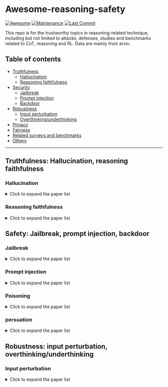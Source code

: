 # Awesome-reasoning-safety
[![Awesome](https://awesome.re/badge.svg)](https://awesome.re)
[![Maintenance](https://img.shields.io/badge/Maintained%3F-yes-green.svg)](https://github.com/ybwang119/Awesome-reasoning-safety)
[![Last Commit](https://img.shields.io/github/last-commit/ybwang119/Awesome-reasoning-safety)](https://github.com/ybwang119/Awesome-reasoning-safety)

This repo is for the trustworthy topics in reasoning-related technique, including but not limited to attacks, defenses, studies and benchmarks related to CoT, reasoning and RL. Data are mainly from arxiv. 

## Table of contents
- [Truthfulness](#Truthfulness:-Hallucination,-reasoning-faithfulness)
    - [Hallucination](#Hallucination)
    - [Reasoning faithfulness](#Reasoning-faithfulness)
- [Security](#Security:-Jailbreak,-prompt-injection,-backdoor)
    - [Jailbreak](#Jailbreak)
    - [Prompt injection](#Prompt-injection)
    - [Backdoor](#Backdoor)
- [Robustness](#Robustness:-input-perturbation,-overthinking/underthinking)
    - [Input perturbation](#Input-perturbation)
    - [Overthinking/underthinking](#overthinkingunderthinking)
- [Privacy](#Privacy)
- [Fairness](#fairness)
- [Related surveys and benchmarks](#Related-surveys-and-benchmarks)
- [Others](#Other-related-studies)
---
## Truthfulness: Hallucination, reasoning faithfulness
### Hallucination

<details>
<summary>Click to expand the paper list</summary>

|Title|Venue|Date|topic|Code|
|:--------:|:--------:|:--------:|:--------:|:--------:|
|[KnowRL: Exploring Knowledgeable Reinforcement Learning for Factuality](https://arxiv.org/abs/2506.19807)|arxiv|06/24, 2025|Hallucination mitigation|[Github](https://github.com/zjunlp/KnowRL)|
|[Mathematical Proof as a Litmus Test: Revealing Failure Modes of Advanced Large Reasoning Models](https://arxiv.org/abs/2506.17114)|arxiv|06/23, 2025|hallucination study|-|
|[Reasoning about Uncertainty: Do Reasoning Models Know When They Don't Know?](https://arxiv.org/abs/2506.18183)|arxiv|06/22, 2025|uncertainty and calibration|-|
|[Chain-of-Thought Prompting Obscures Hallucination Cues in Large Language Models: An Empirical Evaluation](https://arxiv.org/abs/2506.17088)|arxiv|06/20, 2025|evaluation|[Github](https://anonymous.4open.science/r/cot-hallu-detect)|
|[Uncertainty-o: One Model-agnostic Framework for Unveiling Uncertainty in Large Multimodal Models](https://arxiv.org/abs/2506.07527)|arxiv|06/09, 2025|hallucination estimation|-|
|[Joint Evaluation of Answer and Reasoning Consistency for Hallucination Detection in Large Reasoning Models](https://arxiv.org/abs/2506.04832)|arxiv|06/05, 2025|evaluation|-|
|[More Thinking, Less Seeing? Assessing Amplified Hallucination in Multimodal Reasoning Models](https://arxiv.org/abs/2505.21523)|arxiv|05/23, 2025|evaluation|[Project](https://mlrm-halu.github.io/)|
|[TreeCut: A Synthetic Unanswerable Math Word Problem Dataset for LLM Hallucination Evaluation](https://arxiv.org/abs/2502.13442)|arxiv|05/20, 2025|hallucination evaluation|[GitHub](https://github.com/j-bagel/treecut-math)|
|[The Hallucination Tax of Reinforcement Finetuning](https://arxiv.org/abs/2505.13988)|arxiv|05/20, 2025|hallucination|-|
|[Toward Reliable Biomedical Hypothesis Generation: Evaluating Truthfulness and Hallucination in Large Language Models](https://arxiv.org/abs/2505.14599)|arxiv|05/20, 2025|hallucination evaluation|[GitHub](https://github.com/Teddy-XiongGZ/TruthHypo)|
|[Auditing Meta-Cognitive Hallucinations in Reasoning Large Language Models](https://arxiv.org/abs/2505.13143)|arxiv|05/19, 2025|hallucination study|[anonymous_link](https://anonymous.4open.science/r/repo_for_meta_hallucination)|
|[Reasoning Large Language Model Errors Arise from Hallucinating Critical Problem Features](https://arxiv.org/abs/2505.12151)|arxiv|05/17, 2025|hallucination mitigation|-|
|[Enhancing Mathematical Reasoning in Large Language Models with Self-Consistency-Based Hallucination Detection](https://arxiv.org/abs/2504.09440)|arxiv|04/13, 2025|hallucination detection|-|
|[Do Chains-of-Thoughts of Large Language Models Suffer from Hallucinations, Cognitive Biases, or Phobias in Bayesian Reasoning?](https://arxiv.org/abs/2503.15268)|arxiv|03/19, 2025|hallucination|-|
|[Order Matters in Hallucination: Reasoning Order as Benchmark and Reflexive Prompting for Large-Language-Models](https://arxiv.org/abs/2408.05093)|arxiv|12/30, 2024|hallucination|-|
|[CLATTER: Comprehensive Entailment Reasoning for Hallucination Detection](https://arxiv.org/abs/2506.05243)|arxiv|06/05, 2025|evaluation|-|
|[The Hallucination Dilemma: Factuality-Aware Reinforcement Learning for Large Reasoning Models](https://arxiv.org/abs/2505.24630)|arxiv|05/30, 2025|evaluation|-|
|[MIRAGE: Assessing Hallucination in Multimodal Reasoning Chains of MLLM](https://arxiv.org/abs/2505.24238)|arxiv|05/30, 2025|evaluation|-|
|[Are Reasoning Models More Prone to Hallucination?](https://arxiv.org/abs/2505.23646)|arxiv|05/29, 2025|evaluation|-|
|[Analyzing Logical Fallacies in Large Language Models: A Study on Hallucination in Mathematical Reasoning](https://link.springer.com/chapter/10.1007/978-981-96-7071-0_12)|JSAI-isAI 2025|05/23, 2025|evaluation|[Project](https://mlrm-halu.github.io/)|
|[The Hallucination Tax of Reinforcement Finetuning](https://arxiv.org/abs/2505.13988)|arxiv|05/20, 2025|hallucination|-|
|[Detection and Mitigation of Hallucination in Large Reasoning Models: A Mechanistic Perspective](https://arxiv.org/abs/2505.12886)|arxiv|05/19, 2025|hallucination study|[anonymous_link](https://anonymous.4open.science/r/repo_for_meta_hallucination)|
|[Don't Let It Hallucinate: Premise Verification via Retrieval-Augmented Logical Reasoning](https://arxiv.org/abs/2504.06438)|arxiv|04/08, 2025|  hallucinationn detection|-|
|[Grounded Chain-of-Thought for Multimodal Large Language Models](https://arxiv.org/abs/2503.12799)|arxiv|03/17, 2025|hallucination|-|
|[Mitigating reasoning hallucination through Multi-agent Collaborative Filtering](https://www.sciencedirect.com/science/article/pii/S0957417424025909)|ESWA 2025|03/05, 2025|hallucination|-|
|[DeepSeek on a Trip: Inducing Targeted Visual Hallucinations via Representation Vulnerabilities](https://arxiv.org/abs/2502.07905)|arxiv|02/11, 2025|hallucination|-|
|[Think More, Hallucinate Less: Mitigating Hallucinations via Dual Process of Fast and Slow Thinking](https://arxiv.org/abs/2501.01306)|arxiv|01/02, 2025|hallucination|-|
|[Thinking Before Looking: Improving Multimodal LLM Reasoning via Mitigating Visual Hallucination]( https://arxiv.org/abs/2411.12591)|arxiv|11/15, 2024|hallucination|-|
|[HalluMeasure: Fine-grained Hallucination Measurement Using Chain-of-Thought Reasoning](https://aclanthology.org/2024.emnlp-main.837/)|EMNLP 2024|11/12, 2024|hallucination|-|
|[FG-PRM: Fine-grained Hallucination Detection and Mitigation in Language Model Mathematical Reasoning](https://arxiv.org/abs/2410.06304)|arxiv|10/08, 2024|hallucination|-|
|[CoMT: Chain-of-Medical-Thought Reduces Hallucination in Medical Report Generation](https://arxiv.org/abs/2406.11451)|arxiv|06/17, 2024|        hallucination|-|

</details>

### Reasoning faithfulness

<details>
<summary>Click to expand the paper list</summary>

|Title|Venue|Date|topic|Code|
|:--------:|:--------:|:--------:|:--------:|:--------:|
|[Right Is Not Enough: The Pitfalls of Outcome Supervision in Training LLMs for Math Reasoning](https://arxiv.org/abs/2506.06877)|arxiv|06/24, 2025|faithfulness detector|-|
|[VFaith: Do Large Multimodal Models Really Reason on Seen Images Rather than Previous Memories?](https://arxiv.org/abs/2506.11571)|arxiv|06/13, 2025|MLLM faithfulness evaluation|[Github](https://github.com/LittleCoder12345/VFaith-Bench)|
|[Teaching Large Language Models to Maintain Contextual Faithfulness via Synthetic Tasks and Reinforcement Learning](https://arxiv.org/abs/2505.16483)|arxiv|05/22, 2025|faitufulness improvement|-|
|[Measuring the Faithfulness of Thinking Drafts in Large Reasoning Models](https://arxiv.org/abs/2505.13774)|arxiv|05/20, 2025|faithfulness assessment|-|
|[Walk the Talk? Measuring the Faithfulness of Large Language Model Explanations](https://arxiv.org/abs/2504.14150)|arxiv|05/20, 2025|faithfulness assessment|-|
|[Reasoning Models Don’t Always Say What They Think](https://www.anthropic.com/research/reasoning-models-dont-say-think)|arxiv|04/03, 2025|faithfulness|-|
|[Reasoning Inconsistencies and How to Mitigate Them in Deep Learning](https://arxiv.org/abs/2504.02577)|arxiv|04/03, 2025|faithfulness|-|
|[Landscape of Thoughts: Visualizing the Reasoning Process of Large Language Models](https://arxiv.org/abs/2503.22165)|arxiv|03/28, 2025|faithfulness|-|
|[Policy Frameworks for Transparent Chain-of-Thought Reasoning in Large Language Models](https://arxiv.org/abs/2503.14521)|arxiv|03/14, 2025|faithfulness|-|
|[Monitoring Reasoning Models for Misbehavior and the Risks of Promoting Obfuscation](https://arxiv.org/abs/2503.11926)|arxiv|03/14, 2025|faithfulness|-|
|[Chain-of-Thought Reasoning In The Wild Is Not Always Faithful](https://arxiv.org/abs/2503.08679)|arxiv|03/13, 2025|faithfulness|-|
|[A Causal Lens for Evaluating Faithfulness Metrics](https://arxiv.org/abs/2502.18848)|arxiv|02/26, 2025|faithfulness|-|
|[Measuring faithfulness of chains of thought by unlearning reasoning steps](https://arxiv.org/abs/2502.14829)|arxiv| 02/20, 2025 |faithfulness|-|
|[Are DeepSeek R1 And Other Reasoning Models More Faithful?](https://arxiv.org/abs/2501.08156)|ICLR 2025 Workshop|01/14, 2025|faithfulness|-|
|[Graph-Guided Textual Explanation Generation Framework](https://arxiv.org/abs/2412.12318)|arxiv|12/16, 2024|faithfulness|-|
|[New Faithfulness-Centric Interpretability Paradigms for Natural Language Processing](https://arxiv.org/abs/2411.17992)|arxiv|11/27, 2024|faithfulness|-|
|[On the Impact of Fine-Tuning on Chain-of-Thought Reasoning](https://arxiv.org/abs/2411.15382)|arxiv|11/22, 2024|faithfulness|-|
|[Causal-driven Large Language Models with Faithful Reasoning for Knowledge Question Answering](https://dl.acm.org/doi/abs/10.1145/3664647.3681263)|ACM MM 24|10/28, 2024|faithfulness|-|
|[Towards Faithful Natural Language Explanations: A Study Using Activation Patching in Large Language Models](https://arxiv.org/abs/2410.14155)|arxiv|10/18, 2024|faithfulness|-|
|[Enhancing Large Language Models' Situated Faithfulness to External Contexts](https://arxiv.org/abs/2410.14675v1)|arxiv|10/18, 2024|faithfulness|-|
|[FLARE: Faithful Logic-Aided Reasoning and Exploration](https://arxiv.org/abs/2410.11900)|arxiv|10/14, 2024|faithfulness|-|
|[CoMAT: Chain of Mathematically Annotated Thought Improves Mathematical Reasoning](https://arxiv.org/abs/2410.10336)|arxiv|10/14, 2024|faithfulness|-|
|[On the Difficulty of Faithful Chain-of-Thought Reasoning in Large Language Models](https://openreview.net/forum?id=3h0kZdPhAC)|ICML 2024 Workshop|06/19, 2024|faithfulness|-|
|[On the Hardness of Faithful Chain-of-Thought Reasoning in Large Language Models](https://arxiv.org/abs/2406.10625)|arxiv|06/15, 2024|faithfulness|-|
|[XPrompt:Explaining Large Language Model's Generation via Joint Prompt Attribution](https://arxiv.org/abs/2405.20404)|arxiv|05/30, 2024|faithfulness|-|
|[Faithful Logical Reasoning via Symbolic Chain-of-Thought](https://arxiv.org/abs/2405.18357)|ACL 2024|05/28, 2024|faithfulness|-|
|[Dissociation of Faithful and Unfaithful Reasoning in LLMs](https://arxiv.org/abs/2405.15092)|arxiv|05/23, 2024|faithfulness|-|
|[FiDeLiS: Faithful Reasoning in Large Language Model for Knowledge Graph Question Answering](https://arxiv.org/abs/2405.13873)|arxiv|05/22, 2024|faithfulness|-|
|[Faithful Reasoning over Scientific Claims](https://ojs.aaai.org/index.php/AAAI-SS/article/view/31209)|AAAI 2024|05/20, 2024|faithfulness|-|
|[Towards Faithful Chain-of-Thought: Large Language Models are Bridging ReasonersPreprint](https://ui.adsabs.harvard.edu/abs/2024arXiv240518915L/abstract)|arxiv|05/18, 2024|faithfulness|-|
|[Markovian Transformers for Informative Language Modeling](https://arxiv.org/abs/2404.18988)|arxiv|04/29, 2024|faithfulness|-|
|[Fact :Teaching MLLMs with Faithful, Concise and Transferable Rationales](https://arxiv.org/abs/2404.11129)|ACM MM 2024|04/17, 2024|faithfulness|-|
|[Argumentative Large Language Models for Explainable and Contestable Claim Verification](https://ojs.aaai.org/index.php/AAAI/article/view/33637)|AAAI 2025|04/11, 2024|faithfulness|-|
|[Recent Developments on Accountability and Explainability for Complex Reasoning Tasks](https://link.springer.com/chapter/10.1007/978-3-031-51518-7_9)|Springer|04/06, 2024|faithfulness|-|
|[The Probabilities Also Matter: A More Faithful Metric for Faithfulness of Free-Text Explanations in Large Language Models](https://arxiv.org/abs/2404.03189)|arxiv|04/04, 2024|faithfulness|-|
|[How Likely Do LLMs with CoT Mimic Human Reasoning?](https://arxiv.org/abs/2402.16048)|arxiv|02/25, 2024|faithfulness|-|
|[Chain-of-Thought Unfaithfulness as Disguised Accuracy](https://arxiv.org/abs/2402.14897)|TMLR|02/22, 2024|faithfulness|-|
|[Making Reasoning Matter: Measuring and Improving Faithfulness of Chain-of-Thought Reasoning](https://arxiv.org/abs/2402.13950)|EMNLP 2024 Findings|02/21, 2024|faithfulness|[Github](https://github.com/debjitpaul/Causal_CoT)|
|[How Interpretable are Reasoning Explanations from Prompting Large Language Models?](https://arxiv.org/abs/2402.11863)|NAACL 2024 Findings|02/19, 2024|faithfulness|[Github](https://github.com/SenticNet/CoT_interpretability)|
|[FaithLM: Towards Faithful Explanations for Large Language Models](https://arxiv.org/abs/2402.04678)|EMNLP 2024 Findings|02/07, 2024|faithfulness||
|[Faithfulness vs. Plausibility: On the (Un)Reliability of Explanations from Large Language Models](https://arxiv.org/abs/2402.04614)|arxiv|02/07, 2024|faithfulness||
|[Reasoning on Graphs: Faithful and Interpretable Large Language Model Reasoning](https://arxiv.org/abs/2310.01061)|ICLR 2024|10/02, 2023|faithfulness|[Github](https://github.com/RManLuo/reasoning-on-graphs)|
|[Measuring Faithfulness in Chain-of-Thought Reasoning](https://arxiv.org/abs/2307.13702)|arxiv|07/17, 2023|faithfulness|-|
|[Logic-LM: Empowering Large Language Models with Symbolic Solvers for Faithful Logical Reasoning](https://openreview.net/forum?id=nWXMv949ZH)|EMNLP 2023 Findings|05/20, 2023|faithfulness|-|
|[Language Models Don’t Always Say What They Think: Unfaithful Explanations in Chain-of-Thought Prompting](https://arxiv.org/abs/2305.04388)|arxiv|05/07, 2023|faithfulness|-|
|[Faithful Chain-of-Thought Reasoning](https://arxiv.org/abs/2301.13379)|IJCNLP-AACL 2023|01/31, 2023|faithfulness|[Github](https://github.com/veronica320/Faithful-COT)|

</details>

## Safety: Jailbreak, prompt injection, backdoor
### Jailbreak
<details>
<summary>Click to expand the paper list</summary>

|Title|Venue|Date|topic|Code|
|:--------:|:--------:|:--------:|:--------:|:--------:| 
|[MSR-Align: Policy-Grounded Multimodal Alignment for Safety-Aware Reasoning in Vision-Language Models](https://arxiv.org/abs/2506.19257)|arxiv|06/23, 2025|Multimodal Alignment|[Huggingface](https://huggingface.co/datasets/Leigest/MSR-Align)|
|[How Alignment Shrinks the Generative Horizon](https://arxiv.org/abs/2506.17871)|arxiv|06/21, 2025|alignment study|-|
|[Weakest Link in the Chain: Security Vulnerabilities in Advanced Reasoning Models](https://arxiv.org/abs/2506.13726)|LLMSEC 2025|06/16, 2025|red-teaming|-|
|[Thought Crime: Backdoors and Emergent Misalignment in Reasoning Models](https://arxiv.org/abs/2506.13206)|arxiv|06/16, 2025|finetuning attack|[Huggingface](https://huggingface.co/datasets/truthfulai/emergent_plus)|
|[Detecting Harmful Memes with Decoupled Understanding and Guided CoT Reasoning](https://arxiv.org/abs/2506.08477)|arxiv|06/10, 2025|harmful meme detection|[Link](https://anonymous.4open.science/r/HMC-AF2B)|
|[SafeCoT: Improving VLM Safety with Minimal Reasoning](https://arxiv.org/abs/2506.08399)|arxiv|06/09, 2025|VLM alignment|-|
|[RSafe: Incentivizing proactive reasoning to build robust and adaptive LLM safeguards](https://arxiv.org/abs/2506.07736)|arxiv|06/09, 2025|guardrail model|-|
|[Chasing Moving Targets with Online Self-Play Reinforcement Learning for Safer Language Models](https://arxiv.org/abs/2506.07468)|arxiv|06/09, 2025|alignment|-|
|[Safety-Polarized and Prioritized Reinforcement Learning](https://openreview.net/forum?id=x10ryC8F0C)|ICML 2025|not available|-|[Github](https://github.com/FrankSinatral/Safety-PP)|
|[HauntAttack: When Attack Follows Reasoning as a Shadow](https://arxiv.org/abs/2506.07031)|arxiv|06/08, 2025|jailbreak attack|-|
|[Saffron-1: Towards an Inference Scaling Paradigm for LLM Safety Assurance](https://arxiv.org/abs/2506.06444)|arxiv|06/06, 2025|alignment|[Github](https://github.com/q-rz/saffron)|
|[UDora: A Unified Red Teaming Framework against LLM Agents by Dynamically Hijacking Their Own Reasoning](https://arxiv.org/abs/2503.01908)|ICML 2025|06/06, 2025|red teaming agents|[Github](https://github.com/AI-secure/UDora)|
|[Mixture of insighTful Experts (MoTE): The Synergy of Thought Chains and Expert Mixtures in Self-Alignment](https://arxiv.org/abs/2405.00557)|arxiv|06/01, 2025|alignment|-|
|[Revealing the Intrinsic Ethical Vulnerability of Aligned Large Language Models](https://arxiv.org/abs/2504.05050)|arxiv|05/26, 2025|jailbreak attack|-|
|[VisCRA: A Visual Chain Reasoning Attack for Jailbreaking Multimodal Large Language Models](https://arxiv.org/abs/2505.19684)|arxiv|05/26, 2025|jailbreak MLRM|-|
|[Safety Through Reasoning: An Empirical Study of Reasoning Guardrail Models](https://arxiv.org/abs/2505.20087)|arxiv|05/26, 2025|guardrail model|-|
|[Does Chain-of-Thought Reasoning Really Reduce Harmfulness from Jailbreaking?](https://arxiv.org/abs/2505.17650)|arxiv|05/23, 2025|jailbreak analysis|-|
|[Chain-of-Lure: A Synthetic Narrative-Driven Approach to Compromise Large Language Models](https://arxiv.org/abs/2505.17519)|arxiv|05/23, 2025|jailbreak with CoT|-|
|[Three Minds, One Legend: Jailbreak Large Reasoning Model with Adaptive Stacked Ciphers](https://arxiv.org/abs/2505.16241)|arxiv|05/22, 2025|jailbreak attack|-|
|[ReasoningShield: Content Safety Detection over Reasoning Traces of Large Reasoning Models](https://arxiv.org/abs/2505.17244)|arxiv|05/22, 2025|Guardrail model|-|
|[From Evaluation to Defense: Advancing Safety in Video Large Language Models](https://arxiv.org/abs/2505.16643)|arxiv|05/22, 2025|multi-modal alignment|-|
|[RRTL: Red Teaming Reasoning Large Language Models in Tool Learning](https://arxiv.org/abs/2505.17106)|arxiv|05/21, 2025|red-teaming tool-learning evaluation|-|
|[Any Large Language Model Can Be a Reliable Judge: Debiasing with a Reasoning-based Bias Detector](https://arxiv.org/abs/2505.17100)|arxiv|05/21, 2025|LLM-as-a-judge|-|
|[How Should We Enhance the Safety of Large Reasoning Models: An Empirical Study](https://arxiv.org/abs/2505.15404)|arxiv|05/21, 2025|alignment|[GitHub](https://github.com/thu-coai/LRM-Safety-Study)|
|[J4R: Learning to Judge with Equivalent Initial State Group Relative Policy Optimization](https://arxiv.org/abs/2505.13346)|arxiv|05/20, 2025|LLM-as-a-judge|-|
|[Context Reasoner: Incentivizing Reasoning Capability for Contextualized Privacy and Safety Compliance via Reinforcement Learning](https://arxiv.org/abs/2505.14585)|arxiv|05/20, 2025|alignment|-|
|[SAFEPATH: Preventing Harmful Reasoning in Chain-of-Thought via Early Alignment](https://arxiv.org/abs/2505.14667)|arxiv|05/20, 2025|alignment|-|
|[ShieldVLM: Safeguarding the Multimodal Implicit Toxicity via Deliberative Reasoning with LVLMs](https://arxiv.org/abs/2505.14035)|arxiv|05/20, 2025|multi-modal jailbreak defense|-|
|[Linear Control of Test Awareness Reveals Differential Compliance in Reasoning Models](https://arxiv.org/pdf/2505.14617v1)|arxiv|05/20, 2025|alignment study|[GitHub](https://github.com/microsoft/Test_Awareness_Steering)|
|[Walking the Tightrope: Disentangling Beneficial and Detrimental Drifts in Non-Stationary Custom-Tuning](https://arxiv.org/abs/2505.13081)|arxiv|05/19, 2025|multi-modal alignment|-|
|[Think Twice Before You Act: Enhancing Agent Behavioral Safety with Thought Correction](https://arxiv.org/abs/2505.11063)|arxiv|05/19, 2025|agent alignment|-|
|[GuardReasoner-VL: Safeguarding VLMs via Reinforced Reasoning](https://arxiv.org/abs/2505.11049)|arxiv|05/16, 2025|guardrail model|-|[Github](https://github.com/yueliu1999/GuardReasoner-VL)|
|[FalseReject: A Resource for Improving Contextual Safety and Mitigating Over-Refusals in LLMs via Structured Reasoning](https://arxiv.org/abs/2505.08054)|arxiv|05/12, 2025|alignment (over reject mitigation)|-|
|[DeepSeek-R1 Thoughtology: Let's think about LLM Reasoning](https://arxiv.org/abs/2504.07128)|arxiv|05/12, 2025|safety assessment|-|
|[On the Robustness of Reward Models for Language Model Alignment](https://arxiv.org/abs/2505.07271)|arxiv|05/12, 2025|reward model|-|
|[Think in Safety: Unveiling and Mitigating Safety Alignment Collapse in Multimodal Large Reasoning Model](https://arxiv.org/abs/2505.06538)|arxiv|05/10, 2025|multi-modal alignment|-|
|[LlamaFirewall: An open source guardrail system for building secure AI agents](https://arxiv.org/abs/2505.03574)|arxiv|05/06, 2025|Guardrail model|-|
|[MR. Guard: Multilingual Reasoning Guardrail using Curriculum Learning](https://arxiv.org/abs/2504.15241)|arxiv|04/21, 2025|Guardrail model|-|
|[Energy-Based Reward Models for Robust Language Model Alignment](https://arxiv.org/abs/2504.13134)|arxiv|04/17, 2025|reward model|-|
|[VLMGuard-R1: Proactive Safety Alignment for VLMs via Reasoning-Driven Prompt Optimization](https://arxiv.org/abs/2504.12661)|arxiv|04/17, 2025|multi-modal alignment|-|
|[RealSafe-R1: Safety-Aligned DeepSeek-R1 without Compromising Reasoning Capability](https://arxiv.org/abs/2504.10081)|arxiv|04/14, 2025|alignment|-|
|[SaRO: Enhancing LLM Safety through Reasoning-based Alignment](https://arxiv.org/abs/2504.09420)|arxiv|04/13, 2025|alignment|-|
|[SafeMLRM: Demystifying Safety in Multi-modal Large Reasoning Models](https://arxiv.org/abs/2504.08813)|arxiv|04/09, 2025|multi-modal alignment|-|
|[ERPO: Advancing Safety Alignment via Ex-Ante Reasoning Preference Optimization](https://arxiv.org/abs/2504.02725)|arxiv|04/06, 2025|alignment|-|
|[STAR-1: Safer Alignment of Reasoning LLMs with 1K Data](https://arxiv.org/abs/2504.01903)|arxiv|04/02, 2025|alignment|-|
|[ShieldAgent: Shielding Agents via Verifiable Safety Policy Reasoning](https://arxiv.org/abs/2503.22738)|ICML 2025|03/26, 2025|guardrail model|[Github](https://shieldagent-aiguard.github.io/)|
|[SRMIR: Shadow Reward Models Based on Introspective Reasoning for LLM Alignment](https://arxiv.org/abs/2503.18991)|arxiv|03/23, 2025|reward model|-|
|[Safe RLHF-V: Safe Reinforcement Learning from Human Feedback in Multimodal Large Language Models](https://arxiv.org/abs/2503.17682)|arxiv|03/22, 2025|multi-modal alignment|-|
|[Towards Understanding the Safety Boundaries of DeepSeek Models: Evaluation and Findings](https://arxiv.org/abs/2503.15092)|arxiv|03/19, 2025|jailbreak evaluation|-|
|[Safety Evaluation and Enhancement of DeepSeek Models in Chinese Contexts](https://arxiv.org/abs/2503.16529)|arxiv|03/18, 2025|jailbreak evaluation|-|
|[Red Teaming Contemporary AI Models: Insights from Spanish and Basque Perspectives](https://arxiv.org/abs/2503.10192)|arxiv|03/13, 2025|jailbreak evaluation|-|
|[Reasoning-Augmented Conversation for Multi-Turn Jailbreak Attacks on Large Language Models](https://arxiv.org/abs/2502.11054)|arxiv|03/11, 2025|jailbreak with CoT|-|
|[Safety is Not Only About Refusal: Reasoning-Enhanced Fine-tuning for Interpretable LLM Safety](https://arxiv.org/abs/2503.05021)|arxiv|03/06, 2025|alignment|-|
|[Safety Tax: Safety Alignment Makes Your Large Reasoning Models Less Reasonable](https://arxiv.org/abs/2503.00555)|arxiv|03/01, 2025|alignment|-|
|[The Hidden Risks of Large Reasoning Models: A Safety Assessment of R1](https://arxiv.org/abs/2502.12659v3)|arxiv|02/27, 2025|jailbreak evaluation|-|
|[Evaluating security risk in deepseek and other frontier reasoning models](https://blogs.cisco.com/security/evaluating-security-risk-in-deepseek-and-other-frontier-reasoning-models)|website|02/26, 2025|jailbreak evaluation|-|
|[Are Smarter LLMs Safer? Exploring Safety-Reasoning Trade-offs in Prompting and Fine-Tuning](https://arxiv.org/abs/2502.09673)|arxiv|02/21, 2025|jailbreak evaluation|-|
|[A Mousetrap: Fooling Large Reasoning Models for Jailbreak with Chain of Iterative Chaos](https://arxiv.org/abs/2502.15806)|arxiv|02/19, 2025|jailbreak attack|-|
|[Reasoning-to-Defend: Safety-Aware Reasoning Can Defend Large Language Models from Jailbreaking](https://arxiv.org/html/2502.12970v1)|arxiv|02/18, 2025|alignment|-|
|[H-CoT: Hijacking the Chain-of-Thought Safety Reasoning Mechanism to Jailbreak Large Reasoning Models, Including OpenAI o1/o3, DeepSeek-R1, and Gemini 2.0 Flash Thinking](https://arxiv.org/abs/2502.12893v1)|arxiv|02/18, 2025|jailbreak attack|-|
|[Safechain: Safety of language models with long chain-of-thought reasoning capabilities](https://arxiv.org/abs/2502.12025)|arxiv|02/17, 2025|alignment|-|
|[Safety Reasoning with Guidelines](https://arxiv.org/abs/2502.04040v2)|ICML 2025|02/06, 2025|alignment|
|[STAIR: Improving Safety Alignment with Introspective Reasoning](https://arxiv.org/abs/2502.02384)|arxiv|02/04, 2025|alignment|-|
|[Adversarial Reasoning at Jailbreaking Time](https://arxiv.org/abs/2502.01633)|arxiv|02/03, 2025|Jailbreak with CoT|-|
|[The dark deep side of DeepSeek: Fine-tuning attacks against the safety alignment of CoT-enabled models](https://arxiv.org/abs/2502.01225)|arxiv|02/03, 2025|finetuning attack|-|
|[o3-mini vs DeepSeek-R1: Which One is Safer?](https://arxiv.org/abs/2501.18438v1)|arxiv|01/30, 2025|jailbreak evaluation|-|
|[GuardReasoner: Towards Reasoning-based LLM Safeguards](https://arxiv.org/abs/2501.18492)|arxiv|01/30, 2025|defense|-|
|[Challenges in Ensuring AI Safety in DeepSeek-R1 Models: The Shortcomings of Reinforcement Learning Strategies](https://arxiv.org/pdf/2501.17030)|arxiv|01/28, 2025|safety evaluation|-|
|[Alignment faking in large language models](https://arxiv.org/abs/2412.14093)|arxiv|12/19, 2024|alignment|-|
|[Backtracking Improves Generation Safety](https://arxiv.org/abs/2409.14586)|ICLR 2025 Oral|09/22, 2024|defense|-|
|[GuardAgent: Safeguard LLM Agents by a Guard Agent via Knowledge-Enabled Reasoning](https://arxiv.org/abs/2406.09187)|ICML 2025|06/13, 2024|guardrail model|[Github](https://guardagent.github.io/)|
|[$R^2$-Guard: Robust Reasoning Enabled LLM Guardrail via Knowledge-Enhanced Logical Reasoning](https://arxiv.org/abs/2407.05557)|ICLR 2025 spotlight|06/08, 2024|Guardrail model|[Github](https://github.com/kangmintong/R-2-Guard)|

</details>

### Prompt injection
<details>
<summary>Click to expand the paper list</summary>

|Title|Venue|Date|topic|Code|
|:--------:|:--------:|:--------:|:--------:|:--------:|
|[Practical Reasoning Interruption Attacks on Reasoning Large Language Models](https://arxiv.org/abs/2505.06643)|arxiv|05/10, 2025|prompt injection attack|-|
|[Token-Efficient Prompt Injection Attack: Provoking Cessation in LLM Reasoning via Adaptive Token Compression](https://arxiv.org/abs/2504.20493)|arxiv|04/29, 2025|prompt injection attack|-|
|[Harnessing Chain-of-Thought Metadata for Task Routing and Adversarial Prompt Detection](https://arxiv.org/abs/2503.21464)|arxiv|03/27, 2025|prompt injection defense|-|

</details>

### Poisoning

<details>
<summary>Click to expand the paper list</summary>

|Title|Venue|Date|topic|Code|
|:--------:|:--------:|:--------:|:--------:|:--------:|
|[GUARD:Dual-Agent based Backdoor Defense on Chain-of-Thought in Neural Code Generation](https://arxiv.org/abs/2505.21425)|arxiv|05/27, 2025|backdoor defense|-|
|[Chain-of-Thought Poisoning Attacks against R1-based Retrieval-Augmented Generation Systems](https://arxiv.org/abs/2505.16367)|arxiv|05/22, 2025|poisoning attacks|-|
|[System Prompt Poisoning: Persistent Attacks on Large Language Models Beyond User Injection](https://www.arxiv.org/abs/2505.06493)|arxiv|05/10, 2025|prompt poisoning|-|
|[To Think or Not to Think: Exploring the Unthinking Vulnerability in Large Reasoning Models](https://arxiv.org/abs/2502.12202)|arxiv|02/16, 2025|backdoor attack|[Github](https://github.com/zihao-ai/unthinking_vulnerability)|
|[Chain-of-Scrutiny: Detecting Backdoor Attacks for Large Language Models](https://arxiv.org/abs/2406.05948)|arxiv|12/20, 2024|backdoor defense|-|
|[BadChain: Backdoor Chain-of-Thought Prompting for Large Language Models](https://arxiv.org/abs/2401.12242)|arxiv|01/20, 2024|backdoor attack|-|
</details>

### persuation
<details>
<summary>Click to expand the paper list</summary>

|Title|Venue|Date|topic|Code|
|:--------:|:--------:|:--------:|:--------:|:--------:|
|[Persuasion and Safety in the Era of Generative AI](https://arxiv.org/abs/2505.12248)|arxiv|05/18, 2025|study|-|
</details>

## Robustness: input perturbation, overthinking/underthinking
### Input perturbation
<details>
<summary>Click to expand the paper list</summary>

|Title|Venue|Date|topic|Code|
|:--------:|:--------:|:--------:|:--------:|:--------:|
|[An Empirical Study of LLM-as-a-Judge: How Design Choices Impact Evaluation Reliability](https://arxiv.org/abs/2506.13639)|arxiv|06/16, 2025|LLM-as-a-judge|-|
|[Reasoning Models Are More Easily Gaslighted Than You Think](https://arxiv.org/abs/2506.09677)|arxiv|06/11, 2025|misleading inputs|-|
|[Chain-of-Code Collapse: Reasoning Failures in LLMs via Adversarial Prompting in Code Generation](https://arxiv.org/abs/2506.06971)|arxiv|06/07, 2025|adversarial prompting|[Github](https://github.com/jrohsc/Chain-of-Code-Collapse)|
|[CodeCrash: Stress Testing LLM Reasoning under Structural and Semantic Perturbations](https://arxiv.org/abs/2504.14119)|arxiv|05/23, 2025|adversarial attack|[GitHub](https://cuhk-arise.github.io/CodeCrash)|
|[Chain-of-Defensive-Thought: Structured Reasoning Elicits Robustness in Large Language Models against Reference Corruption](https://arxiv.org/abs/2504.20769)|arxiv|04/29, 2025|adversarial defense|-|
|[Assessing Judging Bias in Large Reasoning Models: An Empirical Study](https://arxiv.org/abs/2504.09946)|arxiv|04/18, 2025|bias|-|
|[Recitation over Reasoning: How Cutting-Edge Language Models Can Fail on Elementary School-Level Reasoning Problems?](https://arxiv.org/abs/2504.00509)|arxiv|04/01, 2025|recitation|[Huggingface](https://huggingface.co/datasets/kaiyan289/RoR-Bench)|
|[Process or Result? Manipulated Ending Tokens Can Mislead Reasoning LLMs to Ignore the Correct Reasoning Steps](https://arxiv.org/abs/2503.19326)|arxiv|03/25, 2025|token manipulation|-|
|[A Frustratingly Simple Yet Highly Effective Attack Baseline: Over 90% Success Rate Against the Strong Black-box Models of GPT-4.5/4o/o1](https://arxiv.org/abs/2503.10635)|arxiv|03/13, 2025|adversarial attack|[Github](https://github.com/VILA-Lab/M-Attack)|
|[Benchmarking Reasoning Robustness in Large Language Models](https://arxiv.org/abs/2503.04550)|arxiv|03/06, 2025|evaluation|-|
|[Cats Confuse Reasoning LLM: Query Agnostic Adversarial Triggers for Reasoning Models](https://arxiv.org/abs/2503.01781)|arxiv|03/03, 2025|adversarial attack|[Huggingface](https://huggingface.co/datasets/collinear-ai/cat-attack-adversarial-triggers)|
|[A Closer Look at System Prompt Robustness](https://arxiv.org/abs/2502.12197)|arxiv|02/15, 2025|system prompt robustness|-|
|[Trading Inference-Time Compute for Adversarial Robustness](https://arxiv.org/abs/2501.18841)|arxiv|01/31, 2025|input perturbation|-|
|[Understanding the Dark Side of LLMs' Intrinsic Self-Correction](https://arxiv.org/abs/2412.14959)|arxiv|12/19, 2024|self reflection|[Github](https://github.com/qingjiesjtu/USC)|
|[Stepwise Reasoning Disruption Attack of LLMs](https://arxiv.org/pdf/2412.11934)|arxiv|12/16, 2025|reasoning disruption|[Github](https://github.com/Applied-Machine-Learning-Lab/SEED-Attack)|
|[Can Language Models Perform Robust Reasoning in Chain-of-thought Prompting with Noisy Rationales?](https://arxiv.org/abs/2410.23856)|arxiv|10/31, 2024|input perturbation|[Github](https://github.com/tmlr-group/NoisyRationales)|
|[RUPBench: Benchmarking Reasoning Under Perturbations for Robustness Evaluation in Large Language Models](https://arxiv.org/abs/2406.11020)|arxiv|06/16, 2024|benchmark|[Github](https://github.com/EternityYW/RUPBench)|
|[Preemptive Answer "Attacks" on Chain-of-Thought Reasoning](https://arxiv.org/abs/2405.20902)|Findings of ACL 2024|05/31, 2024|preemptive attack|-|
### Overthinking/underthinking
<details>
<summary>Click to expand the paper list</summary>

|Title|Venue|Date|topic|Code|
|:--------:|:--------:|:--------:|:--------:|:--------:|
|[Excessive Reasoning Attack on Reasoning LLMs](https://arxiv.org/abs/2506.14374)|arxiv|06/17, 2025|overthinking  attack|-|
|[ThinkEdit: Interpretable Weight Editing to Mitigate Overly Short Thinking in Reasoning Models](https://arxiv.org/abs/2503.22048)|arxiv|06/06, 2025|underthink|[Github](https://github.com/Trustworthy-ML-Lab/ThinkEdit)|
|[Large Language Models Struggle with Unreasonability in Math Problems](https://arxiv.org/abs/2403.19346)|arxiv|06/01, 2025|overthinking|-|
|[Mitigating Overthinking in Large Reasoning Models via Manifold Steering](https://arxiv.org/abs/2505.22411)|arxiv|05/28, 2025|overthinking|-|
|[Internal Bias in Reasoning Models leads to Overthinking](https://arxiv.org/abs/2505.16448)|arxiv|05/22, 2025|overthinking|-|
|[Between Underthinking and Overthinking: An Empirical Study of Reasoning Length and correctness in LLMs](https://arxiv.org/pdf/2505.00127)|arxiv|04/30, 2025|length and correctness|-|
|[TRACE Back from the Future: A Probabilistic Reasoning Approach to Controllable Language Generation](https://arxiv.org/abs/2504.18535)|arxiv|04/28, 2025|thought control|-|
|[Steering the CensorShip: Uncovering Representation Vectors for LLM "Thought" Control](https://arxiv.org/abs/2504.17130)|arxiv|04/23, 2025|thought control|-|
|[Missing Premise exacerbates Overthinking: Are Reasoning Models losing Critical](https://arxiv.org/abs/2504.06514)|arxiv|04/11, 2025|overthinking|-|
|[Trade-offs in Large Reasoning Models: An Empirical Analysis of Deliberative and Adaptive Reasoning over Foundational Capabilities](https://arxiv.org/abs/2503.17979)|arxiv|03/23, 2025|reasoning length analysis|-|
|[DNA Bench: When Silence is Smarter --Benchmarking Over-Reasoning in Reasoning LLMs](https://arxiv.org/abs/2503.15793)|arxiv|03/19, 2025|overthinking evaluation|-|
|[Output Length Effect on DeepSeek-R1's Safety in Forced Thinking](https://arxiv.org/abs/2503.01923)|arxiv|03/02, 2025|length analysis|-|
|[Can Large Language Models Detect Errors in Long Chain-of-Thought Reasoning?](https://arxiv.org/abs/2502.19361)|NeurIPS 2024|02/27, 2025|self reflection|[Github](https://github.com/OpenStellarTeam/DeltaBench)|
|[Thoughts Are All Over the Place: On the Underthinking of o1-Like LLMs](https://arxiv.org/pdf/2501.18585)|arxiv|05/18, 2025|underthinking analysis|-|
|[The Danger of Overthinking: Examining the Reasoning-Action Dilemma in Agentic Tasks](https://arxiv.org/abs/2502.08235)|arxiv|02/12, 2025|overthinking risk|[Github](https://github.com/AlexCuadron/Overthinking)|
|[OverThink: Slowdown Attacks on Reasoning LLMs](https://arxiv.org/abs/2502.02542v2)|arxiv|02/04, 2025|overthink attack|[Github](https://github.com/akumar2709/OVERTHINK_public)|
</details>

## Privacy and fingerprint

<details>
<summary>Click to expand the paper list</summary>

|Title|Venue|Date|topic|Code|
|:------:|:-----:|:-----:|:-----:|:----:|
|[Leaky Thoughts: Large Reasoning Models Are Not Private Thinkers](https://arxiv.org/abs/2506.15674)|arxiv|06/18, 2025|privacy leakage|[Github](https://github.com/parameterlab/leaky_thoughts)|-|
|[Reasoning Model Unlearning: Forgetting Traces, Not Just Answers, While Preserving Reasoning Skills](https://arxiv.org/abs/2506.12963)|arxiv|06/15, 2025|unlearning|[Github](https://github.com/OPTML-Group/Unlearn-R2MU)|
|[Step-by-Step Reasoning Attack: Revealing 'Erased' Knowledge in Large Language Models](https://www.arxiv.org/abs/2506.17279)|arxiv|06/14, 2025|unlearning attack|-|
|[Towards Copyright Protection for Knowledge Bases of Retrieval-augmented Language Models via Reasoning](https://arxiv.org/abs/2502.10440)|arxiv|05/23, 2025|copyright protection|-|
|[CoTSRF: Utilize Chain of Thought as Stealthy and Robust Fingerprint of Large Language Models](https://arxiv.org/abs/2505.16785)|arxiv|05/22, 2025|fingerprint|-|
|[R-TOFU: Unlearning in Large Reasoning Models](https://arxiv.org/abs/2505.15214)|arxiv|05/21, 2025|unlearning|-|
|[ImF: Implicit Fingerprint for Large Language Model](https://arxiv.org/abs/2503.21805)|arxiv|05/17, 2025|fingerprint|-|
|[Doxing via the Lens: Revealing Privacy Leakage in Image Geolocation for Agentic Multi-Modal Large Reasoning Model](https://arxiv.org/abs/2504.19373)|arxiv|04/29, 2025|privacy leakage|-|
|[Antidistillation Sampling](https://arxiv.org/abs/2504.13146)|arxiv|04/17, 2025|model distillation defense|-|
</details>

## Fairness
<details>
<summary>Click to expand the paper list</summary>

|Title|Venue|Date|topic|Code|
|:------:|:-----:|:-----:|:-----:|:----:|
|[Persona-Assigned Large Language Models Exhibit Human-Like Motivated Reasoning](https://arxiv.org/abs/2506.20020)|arxiv|06/24, 2025|persona bias|-|
|[Detection, Classification, and Mitigation of Gender Bias in Large Language Models](https://arxiv.org/abs/2506.12527)|arxiv|06/14, 2025|gender bias|-|
|[BiasGuard: A Reasoning-enhanced Bias Detection Tool For Large Language Models](https://arxiv.org/abs/2504.21299)|arxiv|06/10, 2025|bias detection|-|
|[Assessing Dialect Fairness and Robustness of Large Language Models in Reasoning Tasks](https://arxiv.org/abs/2410.11005)|arxiv|06/09, 2025|dialect fairness|[Github](https://github.com/fangru-lin/redial_dialect_robustness_fairness)|
|[Prompting techniques for reducing social bias in LLMs through system 1 and system 2 cognitive processes](https://arxiv.org/abs/2404.17218)|arxiv|04/26, 2024|social bias|[Github](https://github.com/kamruzzaman15/Reduce-Social-Bias-in-LLMs)|
|[Bias Runs Deep: Implicit Reasoning Biases in Persona-Assigned LLMs](https://arxiv.org/abs/2311.04892)|ICLR 2024|11/08, 2023|reasoning bias|[Project](https://allenai.github.io/persona-bias/)|
|[Human-like intuitive behavior and reasoning biases emerged in large language models but disappeared in chatgpt](https://www.nature.com/articles/s43588-023-00527-x)|Nature Computational Science|10/05, 2023|reasoning bias|-|
</details>

## Related surveys and benchmarks
<details>
<summary>Click to expand the paper list</summary>

|Title|Venue|Date|topic|Code|
|:-----:|:-----:|:-----:|:-----:|:----:|
|[FORTRESS: Frontier Risk Evaluation for National Security and Public Safety](https://arxiv.org/abs/2506.14922)|arxiv|06/24, 2025|safety evaluation|[Huggingface](https://huggingface.co/datasets/ScaleAI/fortress_public)|
|[IS-Bench: Evaluating Interactive Safety of VLM-Driven Embodied Agents in Daily Household Tasks](https://arxiv.org/abs/2506.16402)|arxiv|06/19, 2025|agent safety benchmark|-|
|[AbstentionBench: Reasoning LLMs Fail on Unanswerable Questions](https://arxiv.org/abs/2506.09038)|arxiv|06/10,2025|unanswerable benchmark|[Github](https://github.com/facebookresearch/AbstentionBench)|
|[PuzzleWorld: A Benchmark for Multimodal, Open-Ended Reasoning in Puzzlehunts](https://arxiv.org/abs/2506.06211)|arxiv|06/06, 2025|multi-modal open-ended reasoning benchmark|[Github](https://github.com/MIT-MI/PuzzleWorld)|
|[Beyond Safe Answers: A Benchmark for Evaluating True Risk Awareness in Large Reasoning Models](https://arxiv.org/abs/2505.19690)|arxiv|05/26, 2025|evaluation|[Github](https://github.com/OpenStellarTeam/BSA)|
|[Evaluation Faking: Unveiling Observer Effects in Safety Evaluation of Frontier AI Systems](https://arxiv.org/abs/2505.17815)|arxiv|05/23, 2025|evaluation benchmark|-|
|[A Survey of Slow Thinking-based Reasoning LLMs using Reinforced Learning and Inference-time Scaling Law](https://arxiv.org/abs/2505.02665)|arxiv|05/08, 2025|general survey|-|
|[100 Days After DeepSeek-R1: A Survey on Replication Studies and More Directions for Reasoning Language Models](https://arxiv.org/abs/2505.00551)|arxiv|05/02, 2025|r1 replication|-|
|[PolyMath: Evaluating Mathematical Reasoning in Multilingual Contexts](https://arxiv.org/abs/2504.18428)|arxiv|04/28, 2025|multilingual math performance|-|
|[Safety in Large Reasoning Models: A Survey](https://arxiv.org/abs/2504.17704)|arxiv|04/25, 2025|safety|-|
|[Harnessing the Reasoning Economy: A Survey of Efficient Reasoning for Large Language Models](https://arxiv.org/abs/2503.24377)|arxiv|03/31, 2025|efficient reasoning|-|
|[Challenging the Boundaries of Reasoning: An Olympiad-Level Math Benchmark for Large Language Models](https://arxiv.org/abs/2503.21380)|arxiv|03/28, 2025|math performance|-|

</details>

## Other related studies

<details>
<summary>Click to expand the paper list</summary>

[Understanding LLM Scientific Reasoning through Promptings and Model's Explanation on the Answers](https://arxiv.org/abs/2505.01482) (05/01, 2025)

[Moral Reasoning Across Languages: The Critical Role of Low-Resource Languages in LLMs](https://arxiv.org/abs/2504.19759) (04/28, 2025)

[How Effective Is Constitutional AI in Small LLMs? A Study on DeepSeek-R1 and Its Peers](https://arxiv.org/abs/2503.17365) (02/01, 2025)

[Building Trustworthy AI: Transparent AI Systems via Large Language Models, Ontologies, and Logical Reasoning (TranspNet)](https://arxiv.org/abs/2411.08469) (12/18, 2024)

[Anchoring Bias in Large Language Models: An Experimental Study](https://arxiv.org/abs/2412.06593) (12/18, 2024)

[Alignment faking in large language models](https://arxiv.org/abs/2412.14093) (12/19, 2024)

[Answer, Refuse, or Guess? Investigating Risk-Aware Decision-Making in Language Models](https://arxiv.org/abs/2503.01332) (03/03, 2025)

[Safety Guardrails for LLM-Enabled Robots](https://arxiv.org/abs/2503.07885) (03/10, 2025)

[Towards Efficient and Explainable Hate Speech Detection via Model Distillation](https://arxiv.org/abs/2412.13698) (12/18, 2024)

[Causal Prompting: Debiasing Large Language Model Prompting based on Front-Door Adjustment](https://arxiv.org/abs/2403.02738) (12/17, 2024)

[Collab: Controlled Decoding using Mixture of Agents for LLM Alignment](https://arxiv.org/abs/2503.21720) (03/27, 2025)

[AgentSpec: Customizable Runtime Enforcement for Safe and Reliable LLM Agents](https://arxiv.org/abs/2503.18666) (03/24, 2025)

[DeepSeek-R1 Thoughtology: Let's think about LLM Reasoning](https://arxiv.org/abs/2504.07128) (04/02, 2025)

[Modular Machine Learning: An Indispensable Path towards New-Generation Large Language Models](https://arxiv.org/abs/2504.20020) (04/29, 2025)

[AegisLLM: Scaling Agentic Systems for Self-Reflective Defense in LLM Security](https://arxiv.org/abs/2504.20965) (04/29, 2025)

[Don't Take Things Out of Context: Attention Intervention for Enhancing Chain-of-Thought Reasoning in Large Language Models](https://arxiv.org/abs/2503.11154) (03/14, 2025)


[The Steganographic Potentials of Language Models](https://arxiv.org/abs/2505.03439) (05/06, 2025)


[Towards Zero-Shot Differential Morphing Attack Detection with Multimodal Large Language Models](https://arxiv.org/abs/2505.15332) (05/21, 2025)

[Deliberation on Priors: Trustworthy Reasoning of Large Language Models on Knowledge Graphs](https://arxiv.org/abs/2505.15210) (05/21, 2025)

[The Staircase of Ethics: Probing LLM Value Priorities through Multi-Step Induction to Complex Moral Dilemmas](https://arxiv.org/abs/2505.18154) (05/23, 2025)

[If Pigs Could Fly... Can LLMs Logically Reason Through Counterfactuals?](https://arxiv.org/abs/2505.22318)

[What Makes a Good Reasoning Chain? Uncovering Structural Patterns in Long Chain-of-Thought Reasoning](https://arxiv.org/abs/2505.22148)

[Give Me FP32 or Give Me Death? Challenges and Solutions for Reproducible Reasoning](https://arxiv.org/abs/2506.09501)

</details>